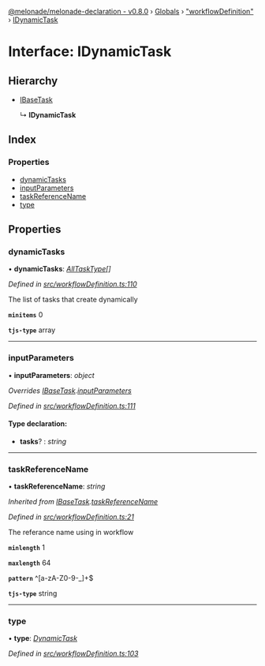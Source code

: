 [@melonade/melonade-declaration - v0.8.0](../README.md) › [Globals](../globals.md) › ["workflowDefinition"](../modules/_workflowdefinition_.md) › [IDynamicTask](_workflowdefinition_.idynamictask.md)

# Interface: IDynamicTask

## Hierarchy

* [IBaseTask](_workflowdefinition_.ibasetask.md)

  ↳ **IDynamicTask**

## Index

### Properties

* [dynamicTasks](_workflowdefinition_.idynamictask.md#dynamictasks)
* [inputParameters](_workflowdefinition_.idynamictask.md#inputparameters)
* [taskReferenceName](_workflowdefinition_.idynamictask.md#taskreferencename)
* [type](_workflowdefinition_.idynamictask.md#type)

## Properties

###  dynamicTasks

• **dynamicTasks**: *[AllTaskType](../modules/_workflowdefinition_.md#alltasktype)[]*

*Defined in [src/workflowDefinition.ts:110](https://github.com/devit-tel/melonade-declaration/blob/eb487fd/src/workflowDefinition.ts#L110)*

The list of tasks that create dynamically

**`minitems`** 0

**`tjs-type`** array

___

###  inputParameters

• **inputParameters**: *object*

*Overrides [IBaseTask](_workflowdefinition_.ibasetask.md).[inputParameters](_workflowdefinition_.ibasetask.md#inputparameters)*

*Defined in [src/workflowDefinition.ts:111](https://github.com/devit-tel/melonade-declaration/blob/eb487fd/src/workflowDefinition.ts#L111)*

#### Type declaration:

* **tasks**? : *string*

___

###  taskReferenceName

• **taskReferenceName**: *string*

*Inherited from [IBaseTask](_workflowdefinition_.ibasetask.md).[taskReferenceName](_workflowdefinition_.ibasetask.md#taskreferencename)*

*Defined in [src/workflowDefinition.ts:21](https://github.com/devit-tel/melonade-declaration/blob/eb487fd/src/workflowDefinition.ts#L21)*

The referance name using in workflow

**`minlength`** 1

**`maxlength`** 64

**`pattern`** ^[a-zA-Z0-9-_]+$

**`tjs-type`** string

___

###  type

• **type**: *[DynamicTask](../enums/_task_.tasktypes.md#dynamictask)*

*Defined in [src/workflowDefinition.ts:103](https://github.com/devit-tel/melonade-declaration/blob/eb487fd/src/workflowDefinition.ts#L103)*

